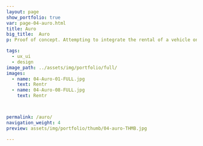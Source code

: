 ```yaml
---
layout: page
show_portfolio: true
var: page-04-auro.html
title: Auro
big_title:  Auro
p: Proof of concept. Attempting to integrate the rental of a vehicle on behalf of a third party.

tags:
  - ux_ui
  - design
image_path: ../assets/img/portfolio/full/
images:
  - name: 04-Auro-01-FULL.jpg
    text: Rentr
  - name: 04-Auro-08-FULL.jpg
    text: Rentr



permalink: /auro/
navigation_weight: 4
preview: assets/img/portfolio/thumb/04-auro-THMB.jpg

---
```

